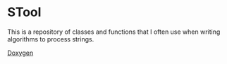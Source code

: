 # STool

This is a repository of classes and functions that I often use when writing algorithms to process strings.  


[Doxygen](https://TNishimoto.github.io/stool/html/index.html)